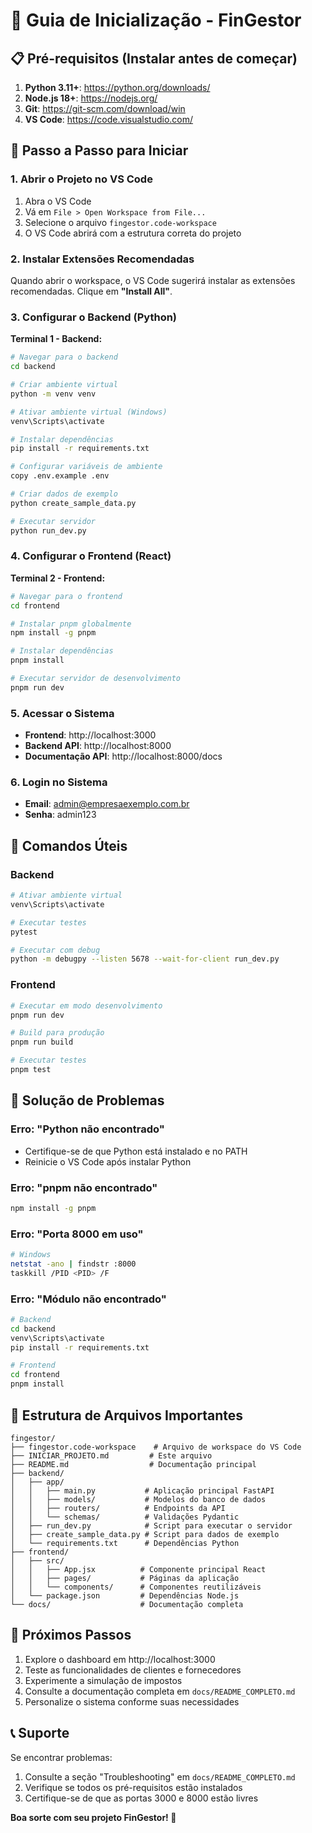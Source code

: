 # 🚀 Guia de Inicialização - FinGestor

## 📋 Pré-requisitos (Instalar antes de começar)

1. **Python 3.11+**: https://python.org/downloads/
2. **Node.js 18+**: https://nodejs.org/
3. **Git**: https://git-scm.com/download/win
4. **VS Code**: https://code.visualstudio.com/

## 🎯 Passo a Passo para Iniciar

### 1. Abrir o Projeto no VS Code

1. Abra o VS Code
2. Vá em `File > Open Workspace from File...`
3. Selecione o arquivo `fingestor.code-workspace`
4. O VS Code abrirá com a estrutura correta do projeto

### 2. Instalar Extensões Recomendadas

Quando abrir o workspace, o VS Code sugerirá instalar as extensões recomendadas. Clique em **"Install All"**.

### 3. Configurar o Backend (Python)

**Terminal 1 - Backend:**
```bash
# Navegar para o backend
cd backend

# Criar ambiente virtual
python -m venv venv

# Ativar ambiente virtual (Windows)
venv\Scripts\activate

# Instalar dependências
pip install -r requirements.txt

# Configurar variáveis de ambiente
copy .env.example .env

# Criar dados de exemplo
python create_sample_data.py

# Executar servidor
python run_dev.py
```

### 4. Configurar o Frontend (React)

**Terminal 2 - Frontend:**
```bash
# Navegar para o frontend
cd frontend

# Instalar pnpm globalmente
npm install -g pnpm

# Instalar dependências
pnpm install

# Executar servidor de desenvolvimento
pnpm run dev
```

### 5. Acessar o Sistema

- **Frontend**: http://localhost:3000
- **Backend API**: http://localhost:8000
- **Documentação API**: http://localhost:8000/docs

### 6. Login no Sistema

- **Email**: admin@empresaexemplo.com.br
- **Senha**: admin123

## 🔧 Comandos Úteis

### Backend
```bash
# Ativar ambiente virtual
venv\Scripts\activate

# Executar testes
pytest

# Executar com debug
python -m debugpy --listen 5678 --wait-for-client run_dev.py
```

### Frontend
```bash
# Executar em modo desenvolvimento
pnpm run dev

# Build para produção
pnpm run build

# Executar testes
pnpm test
```

## 🐛 Solução de Problemas

### Erro: "Python não encontrado"
- Certifique-se de que Python está instalado e no PATH
- Reinicie o VS Code após instalar Python

### Erro: "pnpm não encontrado"
```bash
npm install -g pnpm
```

### Erro: "Porta 8000 em uso"
```bash
# Windows
netstat -ano | findstr :8000
taskkill /PID <PID> /F
```

### Erro: "Módulo não encontrado"
```bash
# Backend
cd backend
venv\Scripts\activate
pip install -r requirements.txt

# Frontend
cd frontend
pnpm install
```

## 📁 Estrutura de Arquivos Importantes

```
fingestor/
├── fingestor.code-workspace    # Arquivo de workspace do VS Code
├── INICIAR_PROJETO.md         # Este arquivo
├── README.md                  # Documentação principal
├── backend/
│   ├── app/
│   │   ├── main.py           # Aplicação principal FastAPI
│   │   ├── models/           # Modelos do banco de dados
│   │   ├── routers/          # Endpoints da API
│   │   └── schemas/          # Validações Pydantic
│   ├── run_dev.py            # Script para executar o servidor
│   ├── create_sample_data.py # Script para dados de exemplo
│   └── requirements.txt      # Dependências Python
├── frontend/
│   ├── src/
│   │   ├── App.jsx          # Componente principal React
│   │   ├── pages/           # Páginas da aplicação
│   │   └── components/      # Componentes reutilizáveis
│   └── package.json         # Dependências Node.js
└── docs/                    # Documentação completa
```

## 🎉 Próximos Passos

1. Explore o dashboard em http://localhost:3000
2. Teste as funcionalidades de clientes e fornecedores
3. Experimente a simulação de impostos
4. Consulte a documentação completa em `docs/README_COMPLETO.md`
5. Personalize o sistema conforme suas necessidades

## 📞 Suporte

Se encontrar problemas:
1. Consulte a seção "Troubleshooting" em `docs/README_COMPLETO.md`
2. Verifique se todos os pré-requisitos estão instalados
3. Certifique-se de que as portas 3000 e 8000 estão livres

**Boa sorte com seu projeto FinGestor! 🚀**

